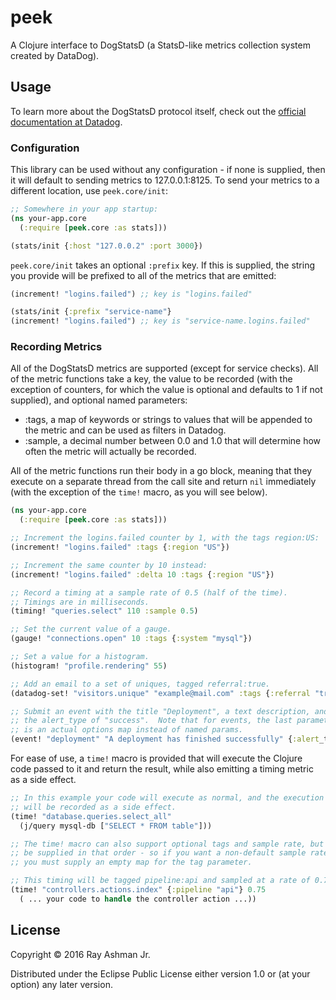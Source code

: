 # peek

A Clojure interface to DogStatsD (a StatsD-like metrics collection system created by DataDog).

## Usage

To learn more about the DogStatsD protocol itself, check out the [official documentation at Datadog](http://docs.datadoghq.com/guides/dogstatsd/).

### Configuration

This library can be used without any configuration - if none is supplied, then it will default to sending metrics to 127.0.0.1:8125.  To send your metrics to a different location, use `peek.core/init`:

```clojure
;; Somewhere in your app startup:
(ns your-app.core
  (:require [peek.core :as stats]))

(stats/init {:host "127.0.0.2" :port 3000})
```

`peek.core/init` takes an optional `:prefix` key.  If this is supplied, the string you provide will be prefixed to all of the metrics that are emitted:

```clojure
(increment! "logins.failed") ;; key is "logins.failed"

(stats/init {:prefix "service-name"}
(increment! "logins.failed") ;; key is "service-name.logins.failed"
```

### Recording Metrics

All of the DogStatsD metrics are supported (except for service checks).  All of the metric functions take a key, the value to be recorded (with the exception of counters, for which the value is optional and defaults to 1 if not supplied), and optional named parameters:

- :tags, a map of keywords or strings to values that will be appended to the metric and can be used as filters in Datadog.
- :sample, a decimal number between 0.0 and 1.0 that will determine how often the metric will actually be recorded.

All of the metric functions run their body in a go block, meaning that they execute on a separate thread from the call site and return `nil` immediately (with the exception of the `time!` macro, as you will see below).

```clojure
(ns your-app.core
  (:require [peek.core :as stats]))

;; Increment the logins.failed counter by 1, with the tags region:US:
(increment! "logins.failed" :tags {:region "US"})

;; Increment the same counter by 10 instead:
(increment! "logins.failed" :delta 10 :tags {:region "US"})

;; Record a timing at a sample rate of 0.5 (half of the time).
;; Timings are in milliseconds.
(timing! "queries.select" 110 :sample 0.5)

;; Set the current value of a gauge.
(gauge! "connections.open" 10 :tags {:system "mysql"})

;; Set a value for a histogram.
(histogram! "profile.rendering" 55)

;; Add an email to a set of uniques, tagged referral:true.
(datadog-set! "visitors.unique" "example@mail.com" :tags {:referral "true"})

;; Submit an event with the title "Deployment", a text description, and
;; the alert_type of "success".  Note that for events, the last parameter
;; is an actual options map instead of named params.
(event! "deployment" "A deployment has finished successfully" {:alert_type "success"})
```

For ease of use, a `time!` macro is provided that will execute the Clojure code passed to it and return the result, while also emitting a timing metric as a side effect.

```clojure
;; In this example your code will execute as normal, and the execution time in milliseconds
;; will be recorded as a side effect.  
(time! "database.queries.select_all"
  (j/query mysql-db ["SELECT * FROM table"]))

;; The time! macro can also support optional tags and sample rate, but they must
;; be supplied in that order - so if you want a non-default sample rate but no tags,
;; you must supply an empty map for the tag parameter.

;; This timing will be tagged pipeline:api and sampled at a rate of 0.75.
(time! "controllers.actions.index" {:pipeline "api"} 0.75
  ( ... your code to handle the controller action ...))
```

## License

Copyright © 2016 Ray Ashman Jr.

Distributed under the Eclipse Public License either version 1.0 or (at
your option) any later version.
